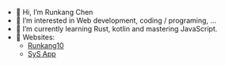 - 👋 Hi, I’m Runkang Chen
- 👀 I’m interested in Web development, coding / programing, ...
- 🌱 I’m currently learning Rust, kotlin and mastering JavaScript.
- 📌 Websites:
  - [Runkang10](https://runkang10.sysapp.org/)
  - [SyS App](https://www.sysapp.org/)
